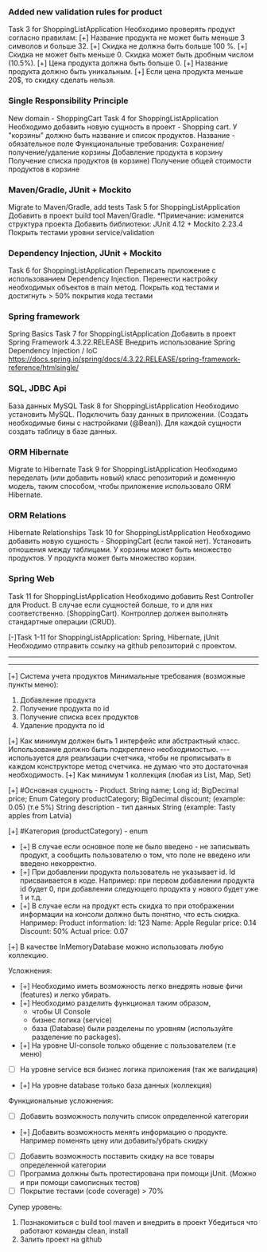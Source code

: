 ### Added new validation rules for product
Task 3 for ShoppingListApplication
Необходимо проверять продукт согласно правилам:
[+] Название продукта не может быть меньше 3 символов и больше 32.
[+] Скидка не должна быть больше 100 %.
[+] Скидка не может быть меньше 0. Скидка может быть дробным числом (10.5%).
[+] Цена продукта должна быть больше 0.
[+] Название продукта должно быть уникальным.
[+] Если цена продукта меньше 20$, то скидку сделать нельзя.

### Single Responsibility Principle
New domain - ShoppingCart
Task 4 for ShoppingListApplication
Необходимо добавить новую сущность в проект - Shopping cart.
У "корзины" должно быть название и список продуктов.
Название - обязательное поле
Функциональные требования:
Сохранение/получение/удаление корзины
Добавление продукта в корзину
Получение списка продуктов (в корзине)
Получение общей стоимости продуктов в корзине

### Maven/Gradle, JUnit + Mockito
Migrate to Maven/Gradle, add tests
Task 5 for ShoppingListApplication
Добавить в проект build tool Maven/Gradle.
*Примечание: изменится структура проекта
Добавить библиотеки: JUnit 4.12 + Mockito 2.23.4
Покрыть тестами уровни service/validation

### Dependency Injection, JUnit + Mockito
Task 6 for ShoppingListApplication
Переписать приложение с использованием Dependency Injection.
Перенести настройку необходимых объектов в main метод.
Покрыть код тестами и достигнуть > 50% покрытия кода тестами

### Spring framework
Spring Basics
Task 7 for ShoppingListApplication
Добавить в проект Spring Framework 4.3.22.RELEASE
Внедрить использование Spring Dependency Injection / IoC
https://docs.spring.io/spring/docs/4.3.22.RELEASE/spring-framework-reference/htmlsingle/

### SQL, JDBC Api
База данных MySQL
Task 8 for ShoppingListApplication
Необходимо установить MySQL.
Подключить базу данных в приложении. (Создать необходимые бины с настройками (@Bean)).
Для каждой сущности создать таблицу в базе данных.

### ORM Hibernate
Migrate to Hibernate
Task 9 for ShoppingListApplication
Необходимо переделать (или добавить новый) класс репозиторий и доменную модель, таким способом, чтобы приложение использовало ORM Hibernate.

### ORM Relations
Hibernate Relationships
Task 10 for ShoppingListApplication
Необходимо добавить новую сущность - ShoppingCart (если такой нет).
Установить отношения между таблицами.
У корзины может быть множество продуктов.
У продукта может быть множество корзин.

### Spring Web
Task 11 for ShoppingListApplication
Необходимо добавить Rest Controller для Product.
В случае если сущностей больше, то и для них соответственно. (ShoppingCart).
Контроллер должен выполнять стандартные операции (CRUD).

[-]Task 1-11 for ShoppingListApplication: Spring, Hibernate, jUnit
Необходимо отправить ссылку на github репозиторий с проектом.

-----------
-----------

 [+] Система учета продуктов
 Минимальные требования (возможные пункты меню):
1. Добавление продукта
2. Получение продукта по id
3. Получение списка всех продуктов
4. Удаление продукта по id

[+] Как минимум должен быть 1 интерфейс или абстрактный класс. Использование должно быть подкреплено необходимостью.
--- используется для реализации счетчика, чтобы не прописывать в каждом конструкторе метод счетчика.
не думаю что это достаточная необходимость.
[+] Как минимум 1 коллекция (любая из List, Map, Set)

[+] #Основная сущность - Product.
    String name;
    Long id;
    BigDecimal price;
    Enum Category productCategory;
    BigDecimal discount; (example: 0.05) (т.е 5%)
    String description - тип данных String (example: Tasty apples from Latvia)

[+] #Категория (productCategory) - enum 

- [+] В случае если основное поле не было введено - не записывать продукт,
        а сообщить пользователю о том, что поле не введено или введено некорректно.
- [+] При добавлении продукта пользователь не указывает id. Id присваивается в коде. 
        Например: при первом добавлении продукта id будет 0,
        при добавлении следующего продукта у нового будет уже 1 и т.д.
- [+] В случае если на продукт есть скидка то при отображении информации на консоли должно быть понятно,
 что есть скидка. Например:
Product information:
Id: 123
Name: Apple
Regular price: 0.14
Discount: 50%
Actual price: 0.07

[+] В качестве InMemoryDatabase можно использовать любую коллекцию.

Усложнения:
- [+] Необходимо иметь возможность легко внедрять новые фичи (features) и легко убирать.
- [+] Необходимо разделить функционал таким образом,
    -   чтобы UI Console
    -   бизнес логика (service)
    -   база (Database)
    были разделены по уровням (используйте разделение по packages).
- [+] На уровне UI-console только общение с пользователем (т.е меню)
- [ ] На уровне service вся бизнес логика приложения (так же валидация)
- [+] На уровне database только база данных (коллекция)

Функциональные усложнения:
- [ ] Добавить возможность получить список определенной категории
- [+] Добавить возможность менять информацию о продукте. Например поменять цену или добавить/убрать скидку
- [ ] Добавить возможность поставить скидку на все товары определенной категории
- [ ] Программа должны быть протестирована при помощи jUnit. (Можно и при помощи самописных тестов)
- [ ] Покрытие тестами (code coverage) > 70%

Супер уровень:
1. Познакомиться с build tool maven и внедрить в проект
Убедиться что работают команды clean, install
2. Залить проект на github




